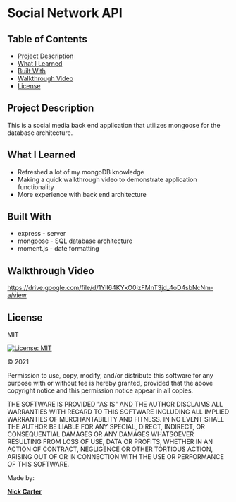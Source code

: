 # Social Network API

## Table of Contents

- [Project Description](#project-description)
- [What I Learned](#what-i-learned)
- [Built With](#built-with)
- [Walkthrough Video](#walkthrough-video)
- [License](#license)

## Project Description

This is a social media back end application that utilizes mongoose for the database architecture.

## What I Learned

- Refreshed a lot of my mongoDB knowledge
- Making a quick walkthrough video to demonstrate application functionality
- More experience with back end architecture

## Built With

- express - server
- mongoose - SQL database architecture
- moment.js - date formatting

## Walkthrough Video

https://drive.google.com/file/d/1YlI64KYxO0izFMnT3jd_4oD4sbNcNm-a/view

## License

MIT

[![License: MIT](https://img.shields.io/badge/License-MIT-yellow.svg)](https://opensource.org/licenses/MIT)

&copy; 2021

Permission to use, copy, modify, and/or distribute this software for any purpose with or without fee is hereby granted, provided that the above copyright notice and this permission notice appear in all copies.

THE SOFTWARE IS PROVIDED "AS IS" AND THE AUTHOR DISCLAIMS ALL WARRANTIES WITH REGARD TO THIS SOFTWARE INCLUDING ALL IMPLIED WARRANTIES OF MERCHANTABILITY AND FITNESS. IN NO EVENT SHALL THE AUTHOR BE LIABLE FOR ANY SPECIAL, DIRECT, INDIRECT, OR CONSEQUENTIAL DAMAGES OR ANY DAMAGES WHATSOEVER RESULTING FROM LOSS OF USE, DATA OR PROFITS, WHETHER IN AN ACTION OF CONTRACT, NEGLIGENCE OR OTHER TORTIOUS ACTION, ARISING OUT OF OR IN CONNECTION WITH THE USE OR PERFORMANCE OF THIS SOFTWARE.

Made by:

**[Nick Carter](https://linkedin.com/in/nickolauscarter)**
